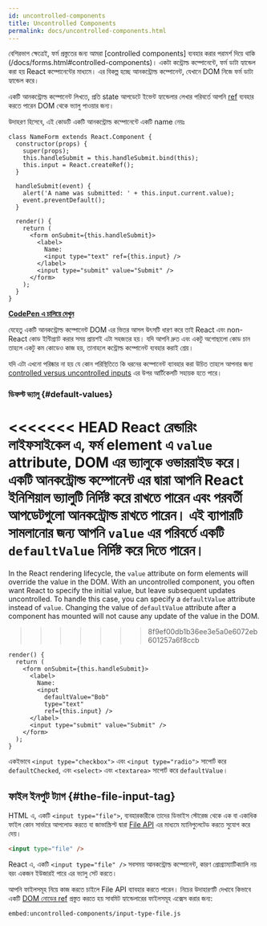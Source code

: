```yaml
---
id: uncontrolled-components
title: Uncontrolled Components
permalink: docs/uncontrolled-components.html
---
```


বেশিরভাগ ক্ষেত্রেই, ফর্ম প্রস্তুতের জন্য আমরা [controlled components] ব্যবহার করার পরামর্শ দিয়ে থাকি (/docs/forms.html#controlled-components)। একটা কন্ট্রোল্ড কম্পোনেন্টে, ফর্ম ডাটা হ্যান্ডেল করা হয় React কম্পোনেন্টের মাধ্যমে। এর বিকল্প হচ্ছে আনকন্ট্রোল্ড কম্পোনেন্ট, যেখানে DOM নিজে ফর্ম ডাটা হ্যান্ডেল করে।

একটি আনকন্ট্রোল্ড কম্পোনেন্ট লিখতে, প্রতি state আপডেটে ইভেন্ট হ্যান্ডেলার লেখার পরিবর্তে আপনি [ref](/docs/refs-and-the-dom.html) ব্যবহার করতে পারেন DOM থেকে ভ্যালু পাওয়ার জন্য।

উদাহরণ হিসেবে, এই কোডটি একটি আনকন্ট্রোল্ড কম্পোনেন্টে একটি name নেয়ঃ

```javascript{5,9,18}
class NameForm extends React.Component {
  constructor(props) {
    super(props);
    this.handleSubmit = this.handleSubmit.bind(this);
    this.input = React.createRef();
  }

  handleSubmit(event) {
    alert('A name was submitted: ' + this.input.current.value);
    event.preventDefault();
  }

  render() {
    return (
      <form onSubmit={this.handleSubmit}>
        <label>
          Name:
          <input type="text" ref={this.input} />
        </label>
        <input type="submit" value="Submit" />
      </form>
    );
  }
}
```

[**CodePen এ চালিয়ে দেখুন**](https://codepen.io/gaearon/pen/WooRWa?editors=0010)

যেহেতু একটি আনকন্ট্রোল্ড কম্পোনেন্ট DOM এর ভিতর আসল উৎসটি ধারণ করে তাই React এবং non-React কোড ইন্টিগ্র্যাট করার সময় প্রায়শই এটা সহজতর হয়। যদি আপনি দ্রুত এবং একটু অগোছালো কোড চান তাহলে একটু কম কোডেও কাজ হয়, তানাহলে কন্ট্রোল্ড কম্পোনেন্ট ব্যবহার করাই শ্রেয়।

যদি এটা এখনো পরিষ্কার না হয় যে কোন পরিস্থিতিতে কি ধরনের কম্পোনেন্ট ব্যাবহার করা উচিত তাহলে আপনার জন্য [controlled versus uncontrolled inputs](https://goshakkk.name/controlled-vs-uncontrolled-inputs-react/) এর উপর আর্টিকেলটি সহায়ক হতে পারে।

### ডিফল্ট ভ্যালু {#default-values}

<<<<<<< HEAD
React রেন্ডারিং লাইফসাইকেল এ, ফর্ম element এ `value` attribute, DOM এর ভ্যালুকে ওভাররাইড করে। একটি আনকন্ট্রোল্ড কম্পোনেন্ট এর দ্বারা আপনি React ইনিশিয়াল ভ্যালুটি নির্দিষ্ট করে রাখতে পারেন এবং পরবর্তী আপডেটগুলো আনকন্ট্রোল্ড রাখতে পারেন। এই ব্যাপারটি সামলানোর জন্য আপনি `value` এর পরিবর্তে একটি `defaultValue` নির্দিষ্ট করে দিতে পারেন।
=======
In the React rendering lifecycle, the `value` attribute on form elements will override the value in the DOM. With an uncontrolled component, you often want React to specify the initial value, but leave subsequent updates uncontrolled. To handle this case, you can specify a `defaultValue` attribute instead of `value`. Changing the value of `defaultValue` attribute after a component has mounted will not cause any update of the value in the DOM.
>>>>>>> 8f9ef00db1b36ee3e5a0e6072eb601257a6f8ccb

```javascript{7}
render() {
  return (
    <form onSubmit={this.handleSubmit}>
      <label>
        Name:
        <input
          defaultValue="Bob"
          type="text"
          ref={this.input} />
      </label>
      <input type="submit" value="Submit" />
    </form>
  );
}
```

একইভাবে `<input type="checkbox">` এবং `<input type="radio">` সাপোর্ট করে `defaultChecked`, এবং `<select>` এবং `<textarea>` সাপোর্ট করে `defaultValue`।

## ফাইল ইনপুট ট্যাগ {#the-file-input-tag}

HTML এ, একটি `<input type="file">`, ব্যবহারকারীকে তাদের ডিভাইস স্টোরেজ থেকে এক বা একাধিক ফাইল কোন সার্ভারে আপলোড করতে বা জাভাস্ক্রিপ্ট দ্বারা [File API](https://developer.mozilla.org/en-US/docs/Web/API/File/Using_files_from_web_applications) এর মাধ্যমে ম্যানিপুলেটেড করতে সুযোগ করে দেয়।

```html
<input type="file" />
```

React এ, একটি `<input type="file" />` সবসময় আনকন্ট্রোল্ড কম্পোনেন্ট, কারণ প্রোগ্র্যাম্যাটিক্যালি নয় বরং একজন ইউজারই পারে এর ভ্যালু সেট করতে।

আপনি ফাইলসমূহ নিয়ে কাজ করতে চাইলে File API ব্যাবহার করতে পারেন। নিচের উদাহারণটি দেখাবে কিভাবে একটি [DOM নোডের ref](/docs/refs-and-the-dom.html) প্রস্তুত করতে হয় সাবমিট হ্যান্ডেলারের ফাইলসমূহ এক্সেস করার জন্য:

`embed:uncontrolled-components/input-type-file.js`

[](codepen://uncontrolled-components/input-type-file)

